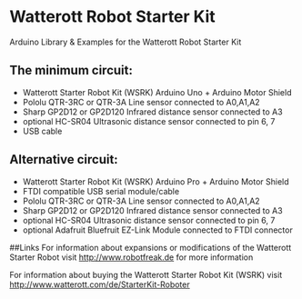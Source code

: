 # Watterott Robot Starter Kit
Arduino Library &amp; Examples for the Watterott Robot Starter Kit

## The minimum circuit:
* Watterott Starter Robot Kit (WSRK) Arduino Uno + Arduino Motor Shield 
* Pololu QTR-3RC or QTR-3A Line sensor connected to A0,A1,A2
* Sharp GP2D12 or GP2D120 Infrared distance sensor connected to A3
* optional HC-SR04 Ultrasonic distance sensor connected to pin 6, 7
* USB cable

## Alternative circuit:
* Watterott Starter Robot Kit (WSRK) Arduino Pro + Arduino Motor Shield 
* FTDI compatible USB serial module/cable
* Pololu QTR-3RC or QTR-3A Line sensor connected to A0,A1,A2
* Sharp GP2D12 or GP2D120 Infrared distance sensor connected to A3
* optional HC-SR04 Ultrasonic distance sensor connected to pin 6, 7
* optional Adafruit Bluefruit EZ-Link Module connected to FTDI connector

##Links
For information about expansions or modifications of the Watterott Starter Robot
visit http://www.robotfreak.de for more information

For information about buying the Watterott Starter Robot Kit (WSRK)
visit http://www.watterott.com/de/StarterKit-Roboter

